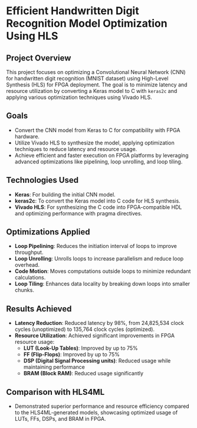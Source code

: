 # Efficient Handwritten Digit Recognition Model Optimization Using HLS

## Project Overview
This project focuses on optimizing a Convolutional Neural Network (CNN) for handwritten digit recognition (MNIST dataset) using High-Level Synthesis (HLS) for FPGA deployment. The goal is to minimize latency and resource utilization by converting a Keras model to C with `keras2c` and applying various optimization techniques using Vivado HLS.

## Goals
- Convert the CNN model from Keras to C for compatibility with FPGA hardware.
- Utilize Vivado HLS to synthesize the model, applying optimization techniques to reduce latency and resource usage.
- Achieve efficient and faster execution on FPGA platforms by leveraging advanced optimizations like pipelining, loop unrolling, and loop tiling.

## Technologies Used
- **Keras**: For building the initial CNN model.
- **keras2c**: To convert the Keras model into C code for HLS synthesis.
- **Vivado HLS**: For synthesizing the C code into FPGA-compatible HDL and optimizing performance with pragma directives.

## Optimizations Applied
- **Loop Pipelining**: Reduces the initiation interval of loops to improve throughput.
- **Loop Unrolling**: Unrolls loops to increase parallelism and reduce loop overhead.
- **Code Motion**: Moves computations outside loops to minimize redundant calculations.
- **Loop Tiling**: Enhances data locality by breaking down loops into smaller chunks.

## Results Achieved
- **Latency Reduction**: Reduced latency by 98%, from 24,825,534 clock cycles (unoptimized) to 135,764 clock cycles (optimized).
- **Resource Utilization**: Achieved significant improvements in FPGA resource usage:
  - **LUT (Look-Up Tables)**: Improved by up to 75%
  - **FF (Flip-Flops)**: Improved by up to 75%
  - **DSP (Digital Signal Processing units)**: Reduced usage while maintaining performance
  - **BRAM (Block RAM)**: Reduced usage significantly

## Comparison with HLS4ML
- Demonstrated superior performance and resource efficiency compared to the HLS4ML-generated models, showcasing optimized usage of LUTs, FFs, DSPs, and BRAM in FPGA.

